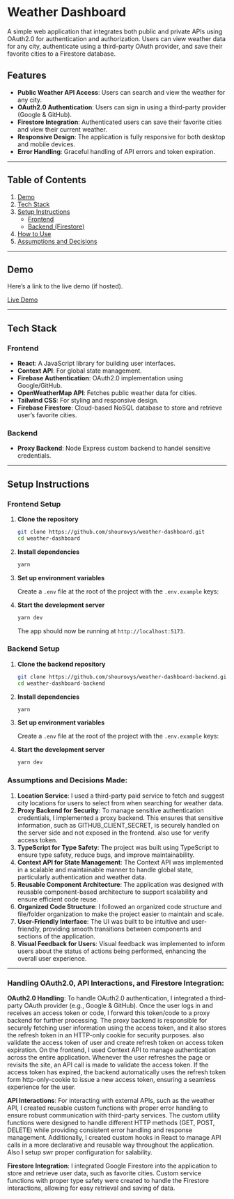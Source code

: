 # Weather Dashboard

A simple web application that integrates both public and private APIs using OAuth2.0 for authentication and authorization. Users can view weather data for any city, authenticate using a third-party OAuth provider, and save their favorite cities to a Firestore database.

## Features

- **Public Weather API Access**: Users can search and view the weather for any city.
- **OAuth2.0 Authentication**: Users can sign in using a third-party provider (Google & GitHub).
- **Firestore Integration**: Authenticated users can save their favorite cities and view their current weather.
- **Responsive Design**: The application is fully responsive for both desktop and mobile devices.
- **Error Handling**: Graceful handling of API errors and token expiration.

---

## Table of Contents

1. [Demo](#demo)
2. [Tech Stack](#tech-stack)
3. [Setup Instructions](#setup-instructions)
   - [Frontend](#frontend-setup)
   - [Backend (Firestore)](#backend-firestore-setup)
4. [How to Use](#how-to-use)
5. [Assumptions and Decisions](#assumptions-and-decisions)

---

## Demo

Here’s a link to the live demo (if hosted).

[Live Demo](https://weather-dashboard-by-shourov.vercel.app/)

---

## Tech Stack

### Frontend

- **React**: A JavaScript library for building user interfaces.
- **Context API**: For global state management.
- **Firebase Authentication**: OAuth2.0 implementation using Google/GitHub.
- **OpenWeatherMap API**: Fetches public weather data for cities.
- **Tailwind CSS**: For styling and responsive design.
- **Firebase Firestore**: Cloud-based NoSQL database to store and retrieve user’s favorite cities.

### Backend

- **Proxy Backend**: Node Express custom backend to handel sensitive credentials.

---

## Setup Instructions

### Frontend Setup

1. **Clone the repository**

   ```bash
   git clone https://github.com/shourovys/weather-dashboard.git
   cd weather-dashboard
   ```

2. **Install dependencies**

   ```bash
   yarn
   ```

3. **Set up environment variables**

   Create a `.env` file at the root of the project with the `.env.example` keys:

4. **Start the development server**

   ```bash
   yarn dev
   ```

   The app should now be running at `http://localhost:5173`.

### Backend Setup

1. **Clone the backend repository**

   ```bash
   git clone https://github.com/shourovys/weather-dashboard-backend.git
   cd weather-dashboard-backend
   ```

2. **Install dependencies**

   ```bash
   yarn
   ```

3. **Set up environment variables**

   Create a `.env` file at the root of the project with the `.env.example` keys:

4. **Start the development server**

   ```bash
   yarn dev
   ```

### Assumptions and Decisions Made:

1. **Location Service**: I used a third-party paid service to fetch and suggest city locations for users to select from when searching for weather data.
2. **Proxy Backend for Security**: To manage sensitive authentication credentials, I implemented a proxy backend. This ensures that sensitive information, such as GITHUB_CLIENT_SECRET, is securely handled on the server side and not exposed in the frontend. also use for verify access token.
3. **TypeScript for Type Safety**: The project was built using TypeScript to ensure type safety, reduce bugs, and improve maintainability.
4. **Context API for State Management**: The Context API was implemented in a scalable and maintainable manner to handle global state, particularly authentication and weather data.
5. **Reusable Component Architecture**: The application was designed with reusable component-based architecture to support scalability and ensure efficient code reuse.
6. **Organized Code Structure**: I followed an organized code structure and file/folder organization to make the project easier to maintain and scale.
7. **User-Friendly Interface**: The UI was built to be intuitive and user-friendly, providing smooth transitions between components and sections of the application.
8. **Visual Feedback for Users**: Visual feedback was implemented to inform users about the status of actions being performed, enhancing the overall user experience.

---

### Handling OAuth2.0, API Interactions, and Firestore Integration:

**OAuth2.0 Handling**:
To handle OAuth2.0 authentication, I integrated a third-party OAuth provider (e.g., Google & GitHub). Once the user logs in and receives an access token or code, I forward this token/code to a proxy backend for further processing. The proxy backend is responsible for securely fetching user information using the access token, and it also stores the refresh token in an HTTP-only cookie for security purposes. also validate the access token of user and create refresh token on access token expiration.
On the frontend, I used Context API to manage authentication across the entire application. Whenever the user refreshes the page or revisits the site, an API call is made to validate the access token. If the access token has expired, the backend automatically uses the refresh token form http-only-cookie to issue a new access token, ensuring a seamless experience for the user.

**API Interactions**:
For interacting with external APIs, such as the weather API, I created reusable custom functions with proper error handling to ensure robust communication with third-party services. The custom utility functions were designed to handle different HTTP methods (GET, POST, DELETE) while providing consistent error handling and response management. Additionally, I created custom hooks in React to manage API calls in a more declarative and reusable way throughout the application. Also I setup swr proper configuration for salability.

**Firestore Integration**:
I integrated Google Firestore into the application to store and retrieve user data, such as favorite cities. Custom service functions with proper type safety were created to handle the Firestore interactions, allowing for easy retrieval and saving of data.
